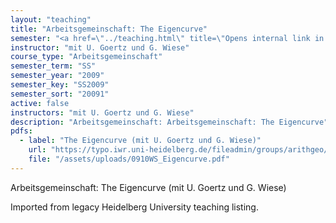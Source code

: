 ```yaml
---
layout: "teaching"
title: "Arbeitsgemeinschaft: The Eigencurve"
semester: "<a href=\"../teaching.html\" title=\"Opens internal link in current window\" class=\"internal-link\">Link to recent teaching at the University Heidelberg</a></h4><h2>Teaching at the University Duisburg-Essen</h2><h4>Winter term 2009/2010"
instructor: "mit U. Goertz und G. Wiese"
course_type: "Arbeitsgemeinschaft"
semester_term: "SS"
semester_year: "2009"
semester_key: "SS2009"
semester_sort: "20091"
active: false
instructors: "mit U. Goertz und G. Wiese"
description: "Arbeitsgemeinschaft: Arbeitsgemeinschaft: The Eigencurve"
pdfs:
  - label: "The Eigencurve (mit U. Goertz und G. Wiese)"
    url: "https://typo.iwr.uni-heidelberg.de/fileadmin/groups/arithgeo/templates/data/Hauptseminare/0910WS_Eigencurve.pdf"
    file: "/assets/uploads/0910WS_Eigencurve.pdf"
---
```


Arbeitsgemeinschaft: The Eigencurve (mit U. Goertz und G. Wiese)

Imported from legacy Heidelberg University teaching listing.